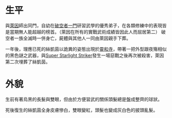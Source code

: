 <!-- TITLE: 絲凱茵 -->
<!-- SUBTITLE: 『惡魔也好人類也好，對我來說重要的只有完成目標！』CV：柚木涼香 -->

# 生平
與[萊因](/角色/萊因)師出同門，自幼在[破空者一門](/組織/破空者一族)研習武學的優秀弟子，在各類修練中的表現皆是當期無人能超越的榜首。（萊因在所有的實戰武術成績皆因此人而屈居第二）
破空者一族全滅時一併身亡，屍體與其他人一同由萊因親手下葬。

一年後，理應已死的絲凱茵以詭異的姿態出現於[靈和寺](/地理/靈和寺)，帶著一把外型跟夜殤相似的黑色謎之武器，與[Super Starlight Striker](/角色/列表#Super-Starlight-Striker)發生一場惡戰之後再次被殺害，萊因第二次埋葬了絲凱茵。

# 外貌
生前有著烏黑的長髮與雙眼，但由於方便習武的關係頭髮總是盤成整齊的球狀。

死後復生的絲凱茵全身皮膚慘白，雙眼變紅，頭髮也變成灰白色的披頭亂髮。